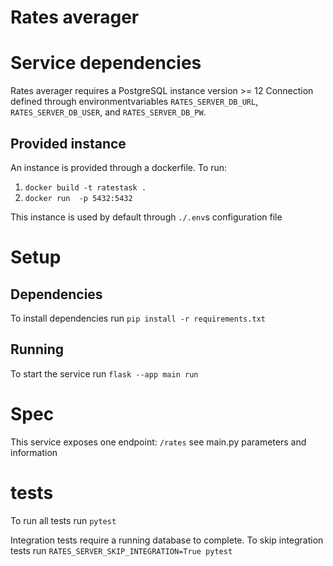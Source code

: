 # Rates averager

# Service dependencies

Rates averager requires a PostgreSQL instance version >= 12
Connection defined through environmentvariables `RATES_SERVER_DB_URL`, `RATES_SERVER_DB_USER`, and `RATES_SERVER_DB_PW`.

## Provided instance
An instance is provided through a dockerfile.
To run:
1. `docker build -t ratestask .`
2. `docker run  -p 5432:5432`

This instance is used by default through `./.env`s configuration file

# Setup

## Dependencies
To install dependencies run `pip install -r requirements.txt`

## Running
To start the service run `flask --app main run`

# Spec
This service exposes one endpoint: `/rates` see main.py parameters and information

# tests
To run all tests run `pytest`

Integration tests require a running database to complete. To skip integration tests run `RATES_SERVER_SKIP_INTEGRATION=True pytest`

